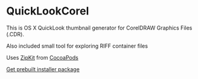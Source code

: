 QuickLookCorel
==============

This is OS X QuickLook thumbnail generator for CorelDRAW Graphics Files (.CDR).

Also included small tool for exploring RIFF container files

Uses [ZipKit](https://github.com/kolpanic/ZipKit) from [CocoaPods](https://github.com/CocoaPods/CocoaPods)

[Get prebuilt installer package](http://goo.gl/nrGGXs)